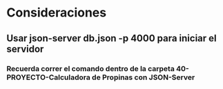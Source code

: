 # Consideraciones

## Usar json-server db.json -p 4000 para iniciar el servidor

### Recuerda correr el comando dentro de la carpeta 40-PROYECTO-Calculadora de Propinas con JSON-Server
